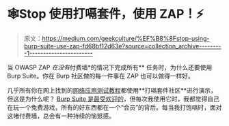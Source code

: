 # 🕸️Stop 使用打嗝套件，使用 ZAP！⚡

> 原文：<https://medium.com/geekculture/%EF%B8%8Fstop-using-burp-suite-use-zap-fd68bf12d63e?source=collection_archive---------1----------------------->

当 OWASP ZAP *在没有*付费墙*的情况下完成所有** 任务时，为什么还要使用 Burp Suite。你在 Burp 社区做的每一件事在 ZAP 也可以做得一样好。

几乎所有你在网上找到的[网络应用测试教程](https://www.google.com/search?q=web+app+pentesting+"burp+suite")都使用**打嗝套件社区**进行演示，但这是为什么呢？ [Burp Suite 是最受欢迎的](https://trends.google.com/trends/explore?q=burp%20suite,OWASP%20ZAP)，但每次我使用它时，我都觉得自己在玩一个免费游戏，所有的好东西都在一个“会员”的背后。每当我打饱嗝时，面对这堵付费墙，总会有一种持续的恼怒感。